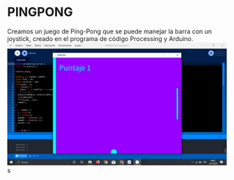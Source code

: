 # PINGPONG
Creamos un juego de Ping-Pong que se puede manejar la barra con un joystick, creado en el programa de código Processing y Arduino. 
![captura](https://raw.githubusercontent.com/lujanbritos/PINGPONG/main/fotos/Captura%20de%20pantalla%20(28).png)s